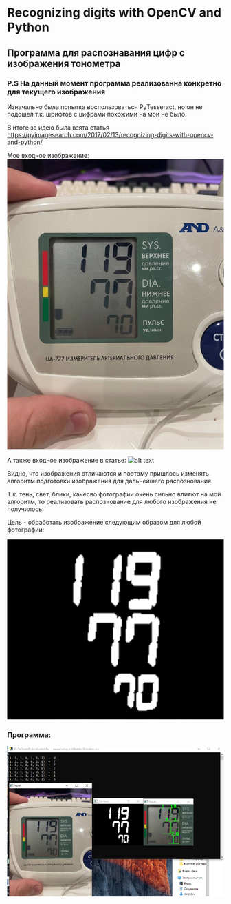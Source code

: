 # Recognizing digits with OpenCV and Python 
## Программа для распознавания цифр с изображения тонометра

### P.S На данный момент программа реализованна конкретно для текущего изображения

Изначально была попытка воспользоваться PyTesseract, но он не подошел т.к. шрифтов с цифрами похожими на мои не было.

В итоге за идею была взята статья https://pyimagesearch.com/2017/02/13/recognizing-digits-with-opencv-and-python/

Мое входное изображение:
![alt text](https://github.com/komarov0512/seven-segment-digits-detection/blob/main/Программа/photo.jpg)

А также входное изображение в статье:
![alt text](https://b2633864.smushcdn.com/2633864/wp-content/uploads/2017/02/example.jpg?lossy=1&strip=1&webp=1)

Видно, что изображения отличаются и поэтому пришлось изменять алгоритм подготовки изображения для дальнейшего распознования.

Т.к. тень, свет, блики, качесво фотографии очень сильно влияют на мой алгоритм, то реализовать распознование для любого изображения не получилось.

Цель - обработать изображение следующим образом для любой фотографии:

![alt text](https://github.com/komarov0512/seven-segment-digits-detection/blob/main/Image%20README/1.png)


### Программа:

![alt text](https://github.com/komarov0512/seven-segment-digits-detection/blob/main/Image%20README/2.png)
